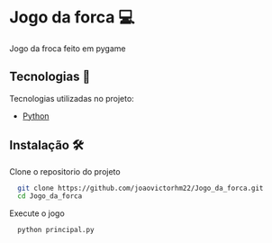 # Jogo da forca :computer:
Jogo da froca feito em pygame

## Tecnologias :toolbox:
Tecnologias utilizadas no projeto:
* [Python](https://www.python.org/)

## Instalação :hammer_and_wrench:
Clone o repositorio do projeto 
```bash 
  git clone https://github.com/joaovictorhm22/Jogo_da_forca.git
  cd Jogo_da_forca
```
Execute o jogo
```bash 
  python principal.py
```